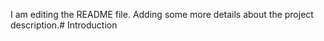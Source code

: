 I am editing the README file. Adding some more details about the project description.# Introduction

